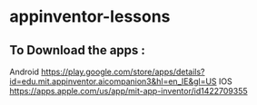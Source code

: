 # appinventor-lessons
## To Download the apps : 
Android
https://play.google.com/store/apps/details?id=edu.mit.appinventor.aicompanion3&hl=en_IE&gl=US
IOS
https://apps.apple.com/us/app/mit-app-inventor/id1422709355
